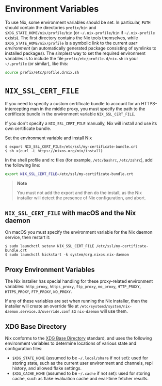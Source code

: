# Environment Variables

To use Nix, some environment variables should be set. In particular,
`PATH` should contain the directories `prefix/bin` and
`$XDG_STATE_HOME/nix/profile/bin` (or `~/.nix-profile/bin` if
`~/.nix-profile` exists). The first directory contains the Nix tools
themselves, while `$XDG_STATE_HOME/nix/profile` is a symbolic link to
the current *user environment* (an automatically generated package
consisting of symlinks to installed packages). The simplest way to set
the required environment variables is to include the file
`prefix/etc/profile.d/nix.sh` in your `~/.profile` (or similar), like
this:

```bash
source prefix/etc/profile.d/nix.sh
```

# `NIX_SSL_CERT_FILE`

If you need to specify a custom certificate bundle to account for an
HTTPS-intercepting man in the middle proxy, you must specify the path to
the certificate bundle in the environment variable `NIX_SSL_CERT_FILE`.

If you don't specify a `NIX_SSL_CERT_FILE` manually, Nix will install
and use its own certificate bundle.

Set the environment variable and install Nix

```console
$ export NIX_SSL_CERT_FILE=/etc/ssl/my-certificate-bundle.crt
$ sh <(curl -L https://nixos.org/nix/install)
```

In the shell profile and rc files (for example, `/etc/bashrc`,
`/etc/zshrc`), add the following line:

```bash
export NIX_SSL_CERT_FILE=/etc/ssl/my-certificate-bundle.crt
```

> **Note**
> 
> You must not add the export and then do the install, as the Nix
> installer will detect the presence of Nix configuration, and abort.

## `NIX_SSL_CERT_FILE` with macOS and the Nix daemon

On macOS you must specify the environment variable for the Nix daemon
service, then restart it:

```console
$ sudo launchctl setenv NIX_SSL_CERT_FILE /etc/ssl/my-certificate-bundle.crt
$ sudo launchctl kickstart -k system/org.nixos.nix-daemon
```

## Proxy Environment Variables

The Nix installer has special handling for these proxy-related
environment variables: `http_proxy`, `https_proxy`, `ftp_proxy`,
`no_proxy`, `HTTP_PROXY`, `HTTPS_PROXY`, `FTP_PROXY`, `NO_PROXY`.

If any of these variables are set when running the Nix installer, then
the installer will create an override file at
`/etc/systemd/system/nix-daemon.service.d/override.conf` so `nix-daemon`
will use them.

## XDG Base Directory

Nix conforms to the [XDG Base
Directory](https://specifications.freedesktop.org/basedir-spec/basedir-spec-latest.html)
standard, and uses the following environment variables to determine
locations of various state and configuration files:

- `$XDG_STATE_HOME` (assumed to be `~/.local/share` if not set): used
  for storing state, such as the current user environment and
  channels, repl history, and allowed flake settings.
- `$XDG_CACHE_HOME` (assumed to be `~/.cache` if not set): used for
  storing cache, such as flake evaluation cache and eval-time fetcher
  results.
